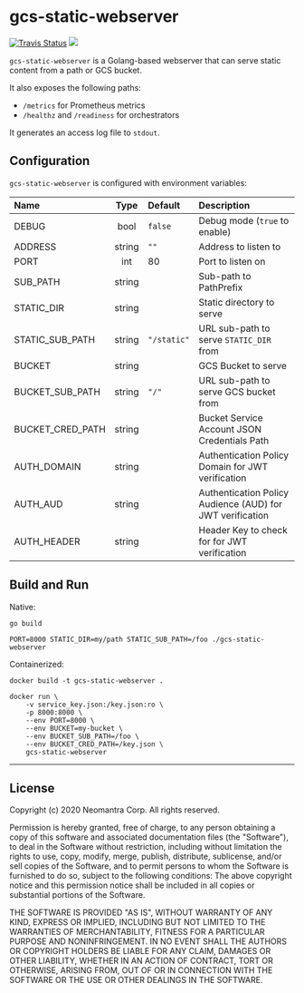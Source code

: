 # gcs-static-webserver

[![Travis Status](https://travis-ci.org/neomantra/gcs-static-webserver.svg?branch=master)](https://travis-ci.org/neomantra/gcs-static-webserver)  [![](https://images.microbadger.com/badges/image/neomantra/gcs-static-webserver.svg)](https://microbadger.com/#/images/neomantra/gcs-static-webserver "microbadger.com")

`gcs-static-webserver` is a Golang-based webserver that can serve static content from a path or GCS bucket.

It also exposes the following paths:
 * `/metrics` for Prometheus metrics
 * `/healthz` and `/readiness` for orchestrators

It generates an access log file to `stdout`.

## Configuration

`gcs-static-webserver` is configured with environment variables:

|Name              |Type    |Default        |Description  |
|:---------------- |:------:|:------------- |:----------- |
| DEBUG            | bool   | `false`       | Debug mode (`true` to enable) |
| ADDRESS          | string | `""`          | Address to listen to |
| PORT             | int    | 80            | Port to listen on  |
| SUB_PATH         | string |               | Sub-path to PathPrefix |
| STATIC_DIR       | string |               | Static directory to serve |
| STATIC_SUB_PATH  | string | `"/static"`   | URL sub-path to serve `STATIC_DIR` from |
| BUCKET           | string |               | GCS Bucket to serve |
| BUCKET_SUB_PATH  | string | `"/"`         | URL sub-path to serve GCS bucket from |
| BUCKET_CRED_PATH | string |               | Bucket Service Account JSON Credentials Path |
| AUTH_DOMAIN      | string |               | Authentication Policy Domain for JWT verification |
| AUTH_AUD         | string |               | Authentication Policy Audience (AUD) for JWT verification |
| AUTH_HEADER      | string |               | Header Key to check for for JWT verification |

## Build and Run

Native:

```
go build

PORT=8000 STATIC_DIR=my/path STATIC_SUB_PATH=/foo ./gcs-static-webserver
```

Containerized:

```
docker build -t gcs-static-webserver .

docker run \
    -v service_key.json:/key.json:ro \
    -p 8000:8000 \
    --env PORT=8000 \
    --env BUCKET=my-bucket \
    --env BUCKET_SUB_PATH=/foo \
    --env BUCKET_CRED_PATH=/key.json \
    gcs-static-webserver
```

----

## License

Copyright (c) 2020 Neomantra Corp.  All rights reserved.

Permission is hereby granted, free of charge, to any person obtaining a copy
of this software and associated documentation files (the "Software"), to deal
in the Software without restriction, including without limitation the rights
to use, copy, modify, merge, publish, distribute, sublicense, and/or sell
copies of the Software, and to permit persons to whom the Software is
furnished to do so, subject to the following conditions:
The above copyright notice and this permission notice shall be included in
all copies or substantial portions of the Software.

THE SOFTWARE IS PROVIDED "AS IS", WITHOUT WARRANTY OF ANY KIND, EXPRESS OR
IMPLIED, INCLUDING BUT NOT LIMITED TO THE WARRANTIES OF MERCHANTABILITY,
FITNESS FOR A PARTICULAR PURPOSE AND NONINFRINGEMENT. IN NO EVENT SHALL THE
AUTHORS OR COPYRIGHT HOLDERS BE LIABLE FOR ANY CLAIM, DAMAGES OR OTHER
LIABILITY, WHETHER IN AN ACTION OF CONTRACT, TORT OR OTHERWISE, ARISING FROM,
OUT OF OR IN CONNECTION WITH THE SOFTWARE OR THE USE OR OTHER DEALINGS IN
THE SOFTWARE.
